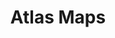 ---
published: true
layout: app
category: app
title: Atlas Maps
title_obvious: true
generic: Map viewer
description: A map viewer for elementary OS
license: GPL v3 

authors: 
  - name: Steffen Schuhmann
    url: https://launchpad.net/~sschuhmann

links:
  - type: Google+
    name: Google+ (personal)
    url: 113141634519006642574/posts
  - type: Launchpad
    url: atlas-maps
  - type: License
    url: 'http://bazaar.launchpad.net/~sschuhmann/atlas-maps/trunk/view/head:/COPYING'
  - type: Build
    url: 'http://bazaar.launchpad.net/~sschuhmann/atlas-maps/trunk/view/head:/INSTALL'

screenshots_:
  - File.png

tags_:
  - GTK3
  - Vala
  - Freya
---